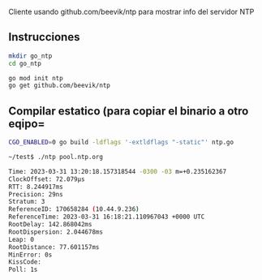 Cliente usando github.com/beevik/ntp para mostrar info del servidor NTP


## Instrucciones

```bash
mkdir go_ntp
cd go_ntp

go mod init ntp
go get github.com/beevik/ntp
```


## Compilar estatico (para copiar el binario a otro eqipo=
```bash
CGO_ENABLED=0 go build -ldflags '-extldflags "-static"' ntp.go
```


```bash
~/test$ ./ntp pool.ntp.org

Time: 2023-03-31 13:20:18.157318544 -0300 -03 m=+0.235162367
ClockOffset: 72.079µs
RTT: 8.244917ms
Precision: 29ns
Stratum: 3
ReferenceID: 170658284 (10.44.9.236)
ReferenceTime: 2023-03-31 16:18:21.110967043 +0000 UTC
RootDelay: 142.868042ms
RootDispersion: 2.044678ms
Leap: 0
RootDistance: 77.601157ms
MinError: 0s
KissCode: 
Poll: 1s

```

